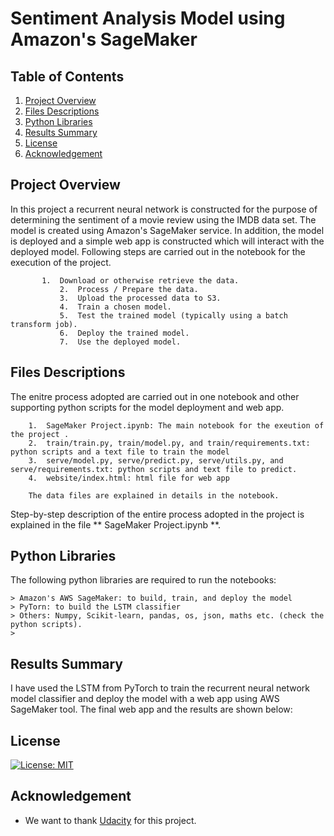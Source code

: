 # Sentiment Analysis Model using Amazon's SageMaker


## Table of Contents

1. [Project Overview](#project_overview)
2. [Files Descriptions](#files_descriptions)
3. [Python Libraries](#python_libraries)
4. [Results Summary](#results_summary)
5. [License](#license)
6. [Acknowledgement](#acknowledgement)

<a name="project_overview"></a>
## Project Overview
In this project a recurrent neural network is constructed for the purpose of determining the sentiment of a movie review using the IMDB data set. The model is created using Amazon's SageMaker service. In addition, the model is deployed and a simple web app is constructed which will interact with the deployed model. Following steps are carried out in the notebook for the execution of the project.
              
	       1.  Download or otherwise retrieve the data.
               2.  Process / Prepare the data.
               3.  Upload the processed data to S3.
               4.  Train a chosen model.
               5.  Test the trained model (typically using a batch transform job).
               6.  Deploy the trained model.
               7.  Use the deployed model.

<a name="files_descriptions"></a>
## Files Descriptions

The enitre process adopted are carried out in one notebook and other supporting python scripts for the model deployment and web app.
    
        1.  SageMaker Project.ipynb: The main notebook for the exeution of the project .
        2.  train/train.py, train/model.py, and train/requirements.txt: python scripts and a text file to train the model
        3.  serve/model.py, serve/predict.py, serve/utils.py, and serve/requirements.txt: python scripts and text file to predict.
        4.  website/index.html: html file for web app
        
        The data files are explained in details in the notebook.

Step-by-step description of the entire process adopted in the project is explained in the file ** SageMaker Project.ipynb **.

<a name="python_libraries"></a>
## Python Libraries

The following python libraries are required to run the notebooks:
        
	> Amazon's AWS SageMaker: to build, train, and deploy the model
	> PyTorn: to build the LSTM classifier 
	> Others: Numpy, Scikit-learn, pandas, os, json, maths etc. (check the python scripts).
	> 

<a name="results_summary"></a>
## Results Summary

I have used the LSTM from PyTorch to train the recurrent neural network model classifier and deploy the model with a web app using AWS SageMaker tool. The final web app and the results are shown below:


<a name="license"></a>
## License
[![License: MIT](https://img.shields.io/badge/License-MIT-yellow.svg)](https://opensource.org/licenses/MIT)


<a name="acknowledgement"></a>
## Acknowledgement
* We want to thank [Udacity](https://www.udacity.com/) for this project.



